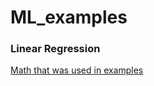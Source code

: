 # ML_examples

### Linear Regression
[Math that was used in examples](https://brilliant.org/wiki/multivariate-regression/)